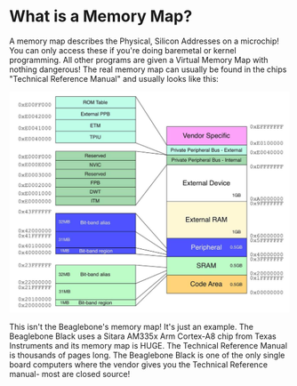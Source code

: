 # What is a Memory Map?

A memory map describes the Physical, Silicon Addresses on a microchip! You can only access these if you're doing baremetal or kernel programming. All other programs are given a Virtual Memory Map with nothing dangerous! The real memory map can usually be found in the chips "Technical Reference Manual" and usually looks like this:

![](memorymap.jpg)

This isn't the Beaglebone's memory map! It's just an example. The Beaglebone Black uses a Sitara AM335x Arm Cortex-A8 chip from Texas Instruments and its memory map is HUGE. The Technical Reference Manual is thousands of pages long. The Beaglebone Black is one of the only single board computers where the vendor gives you the Technical Reference manual- most are closed source!
